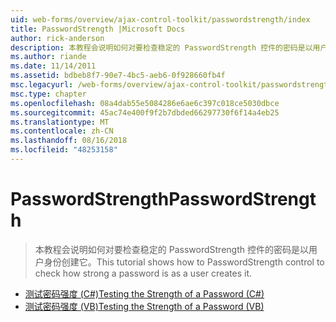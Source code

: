 ```yaml
---
uid: web-forms/overview/ajax-control-toolkit/passwordstrength/index
title: PasswordStrength |Microsoft Docs
author: rick-anderson
description: 本教程会说明如何对要检查稳定的 PasswordStrength 控件的密码是以用户身份创建它。
ms.author: riande
ms.date: 11/14/2011
ms.assetid: bdbeb8f7-90e7-4bc5-aeb6-0f928660fb4f
msc.legacyurl: /web-forms/overview/ajax-control-toolkit/passwordstrength
msc.type: chapter
ms.openlocfilehash: 08a4dab55e5084286e6ae6c397c018ce5030dbce
ms.sourcegitcommit: 45ac74e400f9f2b7dbded66297730f6f14a4eb25
ms.translationtype: MT
ms.contentlocale: zh-CN
ms.lasthandoff: 08/16/2018
ms.locfileid: "48253158"
---
```

<a name="passwordstrength"></a><span data-ttu-id="b321b-103">PasswordStrength</span><span class="sxs-lookup"><span data-stu-id="b321b-103">PasswordStrength</span></span>
====================
> <span data-ttu-id="b321b-104">本教程会说明如何对要检查稳定的 PasswordStrength 控件的密码是以用户身份创建它。</span><span class="sxs-lookup"><span data-stu-id="b321b-104">This tutorial shows how to PasswordStrength control to check how strong a password is as a user creates it.</span></span>


- [<span data-ttu-id="b321b-105">测试密码强度 (C#)</span><span class="sxs-lookup"><span data-stu-id="b321b-105">Testing the Strength of a Password (C#)</span></span>](testing-the-strength-of-a-password-cs.md)
- [<span data-ttu-id="b321b-106">测试密码强度 (VB)</span><span class="sxs-lookup"><span data-stu-id="b321b-106">Testing the Strength of a Password (VB)</span></span>](testing-the-strength-of-a-password-vb.md)
